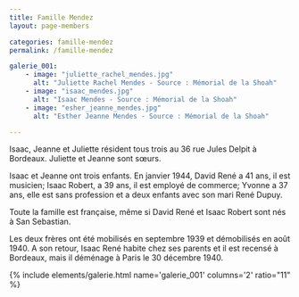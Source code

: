 ```yaml
---
title: Famille Mendez
layout: page-members

categories: famille-mendez
permalink: /famille-mendez

galerie_001: 
    - image: "juliette_rachel_mendes.jpg"
      alt: "Juliette Rachel Mendes - Source : Mémorial de la Shoah"
    - image: "isaac_mendes.jpg"
      alt: "Isaac Mendes - Source : Mémorial de la Shoah"
    - image: "esher_jeanne_mendes.jpg"
      alt: "Esther Jeanne Mendes - Source : Mémorial de la Shoah"

---
```


Isaac, Jeanne et Juliette résident tous trois au 36 rue Jules Delpit à Bordeaux. Juliette et Jeanne sont sœurs.

Isaac et Jeanne ont trois enfants. En janvier 1944, David René a 41 ans, il est musicien; Isaac Robert, a 39 ans, il est employé de commerce; Yvonne a 37 ans, elle est sans profession et a deux enfants avec son mari René Dupuy.

Toute la famille est française, même si David René et Isaac Robert sont nés à San Sebastian.

Les deux frères ont été mobilisés en septembre 1939 et démobilisés en août 1940. A son retour, Isaac René habite chez ses parents et il est recensé à Bordeaux, mais il déménage à Paris le 30 décembre 1940.

{% include elements/galerie.html name='galerie_001' columns='2' ratio="11" %}
